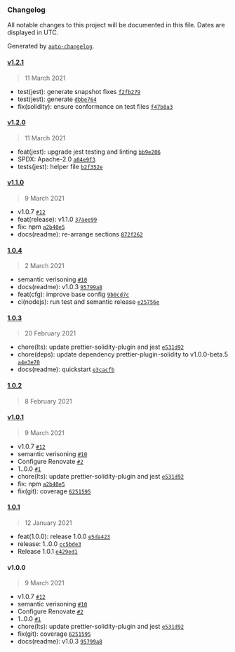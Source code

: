 ### Changelog

All notable changes to this project will be documented in this file. Dates are displayed in UTC.

Generated by [`auto-changelog`](https://github.com/CookPete/auto-changelog).

#### [v1.2.1](https://github.com/sambacha/prettier-config-solidity/compare/v1.2.0...v1.2.1)

> 11 March 2021

- test(jest): generate snapshot fixes [`f2fb279`](https://github.com/sambacha/prettier-config-solidity/commit/f2fb279dc9d26a57bd75911d20fb7f99987d3aea)
- test(jest): generate [`dbbe764`](https://github.com/sambacha/prettier-config-solidity/commit/dbbe7644b5591cd0b2d712ee0459674d1d23ce48)
- fix(solidity): ensure conformance on test files [`f47b8a3`](https://github.com/sambacha/prettier-config-solidity/commit/f47b8a3b648d769c741556087e0d635d40d0c62b)

#### [v1.2.0](https://github.com/sambacha/prettier-config-solidity/compare/v1.1.0...v1.2.0)

> 11 March 2021

- feat(jest): upgrade jest testing and linting [`bb9e206`](https://github.com/sambacha/prettier-config-solidity/commit/bb9e206a65c48aa6a570683a0cd03aed44b1ab72)
- SPDX: Apache-2.0 [`a04e9f3`](https://github.com/sambacha/prettier-config-solidity/commit/a04e9f3a674d4d60410fec5f59e6ad5207704659)
- tests(jest): helper file [`b2f352e`](https://github.com/sambacha/prettier-config-solidity/commit/b2f352e5033fa0d576bf0692482ba848cbff8339)

#### [v1.1.0](https://github.com/sambacha/prettier-config-solidity/compare/1.0.4...v1.1.0)

> 9 March 2021

- v1.0.7 [`#12`](https://github.com/sambacha/prettier-config-solidity/pull/12)
- feat(release): v1.1.0 [`37aee99`](https://github.com/sambacha/prettier-config-solidity/commit/37aee993329e67aa39d80eee11b16dbdd89631e3)
- fix: npm [`a2b40e5`](https://github.com/sambacha/prettier-config-solidity/commit/a2b40e51e99a018273dee01816781c0aa5e7de3a)
- docs(readme): re-arrange sections [`872f262`](https://github.com/sambacha/prettier-config-solidity/commit/872f2624567ed633f060f3d8ee1a6d8c57a7bd46)

#### [1.0.4](https://github.com/sambacha/prettier-config-solidity/compare/1.0.3...1.0.4)

> 2 March 2021

- semantic verisoning [`#10`](https://github.com/sambacha/prettier-config-solidity/pull/10)
- docs(readme): v1.0.3 [`95799a8`](https://github.com/sambacha/prettier-config-solidity/commit/95799a816e29f8def2d6b121dfe3e68cda51b5f8)
- feat(cfg): improve base config [`9b0cd7c`](https://github.com/sambacha/prettier-config-solidity/commit/9b0cd7c2db67efb8edf8d976eb8c4928ce7275cb)
- ci(nodejs): run test and semantic release [`e25756e`](https://github.com/sambacha/prettier-config-solidity/commit/e25756ea45e8fed66a0859f733b539c314dbd1d5)

#### [1.0.3](https://github.com/sambacha/prettier-config-solidity/compare/1.0.2...1.0.3)

> 20 February 2021

- chore(lts): update prettier-solidity-plugin and jest [`e531d92`](https://github.com/sambacha/prettier-config-solidity/commit/e531d926393055d6c1aaf0fcb1c90dff5ccc363a)
- chore(deps): update dependency prettier-plugin-solidity to v1.0.0-beta.5 [`a4e3e70`](https://github.com/sambacha/prettier-config-solidity/commit/a4e3e7060ed59a3cfdce40ba950f13c74de0eff7)
- docs(readme): quickstart [`e3cacfb`](https://github.com/sambacha/prettier-config-solidity/commit/e3cacfb8888a7ea2331feb7bc1bf237f4a50b855)

#### [1.0.2](https://github.com/sambacha/prettier-config-solidity/compare/v1.0.1...1.0.2)

> 8 February 2021

#### [v1.0.1](https://github.com/sambacha/prettier-config-solidity/compare/1.0.1...v1.0.1)

> 9 March 2021

- v1.0.7 [`#12`](https://github.com/sambacha/prettier-config-solidity/pull/12)
- semantic verisoning [`#10`](https://github.com/sambacha/prettier-config-solidity/pull/10)
- Configure Renovate [`#2`](https://github.com/sambacha/prettier-config-solidity/pull/2)
-  1..0.0 [`#1`](https://github.com/sambacha/prettier-config-solidity/pull/1)
- chore(lts): update prettier-solidity-plugin and jest [`e531d92`](https://github.com/sambacha/prettier-config-solidity/commit/e531d926393055d6c1aaf0fcb1c90dff5ccc363a)
- fix: npm [`a2b40e5`](https://github.com/sambacha/prettier-config-solidity/commit/a2b40e51e99a018273dee01816781c0aa5e7de3a)
- fix(git): coverage [`6251595`](https://github.com/sambacha/prettier-config-solidity/commit/6251595eee452dec9a612d92ae7027d783d159cf)

#### [1.0.1](https://github.com/sambacha/prettier-config-solidity/compare/v1.0.0...1.0.1)

> 12 January 2021

- feat(1.0.0): release 1.0.0 [`e5da423`](https://github.com/sambacha/prettier-config-solidity/commit/e5da423e6007ea317aba167a3cfacca4608257b7)
- release: 1..0.0 [`cc5bde3`](https://github.com/sambacha/prettier-config-solidity/commit/cc5bde36c3faa291a60d16ee79540b137188031e)
- Release 1.0.1 [`e429ed1`](https://github.com/sambacha/prettier-config-solidity/commit/e429ed1d415243f4786ce09fa22c103ab5dc0096)

#### v1.0.0

> 9 March 2021

- v1.0.7 [`#12`](https://github.com/sambacha/prettier-config-solidity/pull/12)
- semantic verisoning [`#10`](https://github.com/sambacha/prettier-config-solidity/pull/10)
- Configure Renovate [`#2`](https://github.com/sambacha/prettier-config-solidity/pull/2)
-  1..0.0 [`#1`](https://github.com/sambacha/prettier-config-solidity/pull/1)
- chore(lts): update prettier-solidity-plugin and jest [`e531d92`](https://github.com/sambacha/prettier-config-solidity/commit/e531d926393055d6c1aaf0fcb1c90dff5ccc363a)
- fix(git): coverage [`6251595`](https://github.com/sambacha/prettier-config-solidity/commit/6251595eee452dec9a612d92ae7027d783d159cf)
- docs(readme): v1.0.3 [`95799a8`](https://github.com/sambacha/prettier-config-solidity/commit/95799a816e29f8def2d6b121dfe3e68cda51b5f8)
